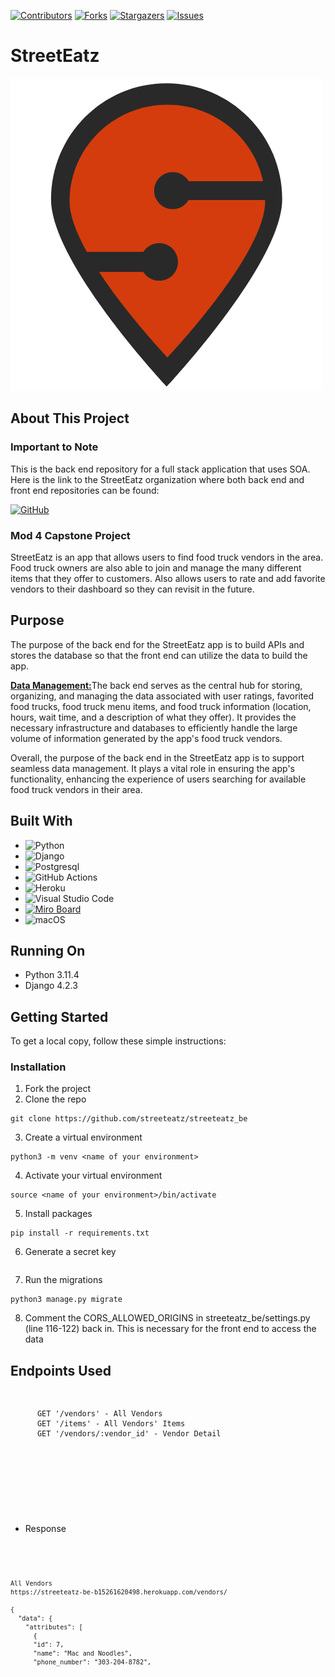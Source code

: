 
[![Contributors](https://img.shields.io/github/contributors/streeteatz/streeteatz_be.svg)](https://github.com/streeteatz/streeteatz_be/graphs/contributors)
[![Forks](https://img.shields.io/github/forks/streeteatz/streeteatz_be.svg)](https://github.com/streeteatz/streeteatz_be/forks)
[![Stargazers](https://img.shields.io/github/stars/streeteatz/streeteatz_be.svg)](https://github.com/streeteatz/streeteatz_be/stargazers)
[![Issues](https://img.shields.io/github/issues/streeteatz/streeteatz_be.svg)](https://github.com/streeteatz/streeteatz_be/issues)

# StreetEatz

![](streeteatz/images/favicon.png)

## About This Project
### Important to Note

This is the back end repository for a full stack application that uses SOA. Here is the link to the StreetEatz organization where both back end and front end repositories can be found:

[![GitHub](https://img.shields.io/badge/GitHub-100000?style=for-the-badge&logo=github&logoColor=white) ](https://github.com/streeteatz)

### Mod 4 Capstone Project

StreetEatz is an app that allows users to find food truck vendors in the area. Food truck owners are also able to join and manage the many different items that they offer to customers. Also allows users to rate and add favorite vendors to their dashboard so they can revisit in the future.

## Purpose

The purpose of the back end for the StreetEatz app is to build APIs and stores the database so that the front end can utilize the data to build the app.

<b><u>Data Management:</u></b>The back end serves as the central hub for storing, organizing, and managing the data associated with user ratings, favorited food trucks, food truck menu items, and food truck information (location, hours, wait time, and a description of what they offer). It provides the necessary infrastructure and databases to efficiently handle the large volume of information generated by the app's food truck vendors.

Overall, the purpose of the back end in the StreetEatz app is to support seamless data management. It plays a vital role in ensuring the app's functionality, enhancing the experience of users searching for available food truck vendors in their area.

## Built With

* ![Python](https://img.shields.io/badge/python-3670A0?style=for-the-badge&logo=python&logoColor=ffdd54)
* ![Django](https://img.shields.io/badge/django-%23092E20.svg?style=for-the-badge&logo=django&logoColor=white)
* ![Postgresql](https://img.shields.io/badge/PostgreSQL-316192?style=for-the-badge&logo=postgresql&logoColor=white)
* ![GitHub Actions](https://img.shields.io/badge/github%20actions-%232671E5.svg?style=for-the-badge&logo=githubactions&logoColor=white)
* ![Heroku](https://img.shields.io/badge/Heroku-430098?style=for-the-badge&logo=heroku&logoColor=white)
* ![Visual Studio Code](https://img.shields.io/badge/Visual%20Studio%20Code-0078d7.svg?style=for-the-badge&logo=visual-studio-code&logoColor=white)
* [![Miro Board](https://img.shields.io/badge/Miro-050038?style=for-the-badge&logo=Miro&logoColor=white)](https://miro.com/app/board/uXjVM468His=/)
* ![macOS](https://img.shields.io/badge/mac%20os-000000?style=for-the-badge&logo=macos&logoColor=F0F0F0)

## Running On
* Python 3.11.4
* Django 4.2.3

## <b>Getting Started</b>

To get a local copy, follow these simple instructions:

### <b>Installation</b>

1. Fork the project
2. Clone the repo
```
git clone https://github.com/streeteatz/streeteatz_be
```
3. Create a virtual environment
```
python3 -m venv <name of your environment>
```
4. Activate your virtual environment
```
source <name of your environment>/bin/activate
```
5. Install packages
```
pip install -r requirements.txt
```
6. Generate a secret key
```
```
7. Run the migrations
```
python3 manage.py migrate
```
8. Comment the CORS_ALLOWED_ORIGINS in streeteatz_be/settings.py (line 116-122) back in. This is necessary for the front end to access the data

## Endpoints Used

<div style="overflow: auto; height: 200px;">
  <pre>
    <code>
      GET '/vendors' - All Vendors
      GET '/items' - All Vendors' Items
      GET '/vendors/:vendor_id' - Vendor Detail
    </code>
  </pre>
</div>

- Response

<div style="overflow: auto; height: 200px;">
  <pre>
    <code>

    All Vendors
    https://streeteatz-be-b15261620498.herokuapp.com/vendors/

    {
      "data": {
        "attributes": [
          {
          "id": 7,
          "name": "Mac and Noodles",
          "phone_number": "303-204-8782",
          "location": "73.98234, 40.92487",
          "address": "500 E 17th Ave Denver, CO",
          "status": false,
          "hours": "11:00-3:00pm, 5:00-9:00pm",
          "description": "This MacNCheese is to die for!",
          "tags": "#macaroni #cheese #noodles #macncheese",
          "website": "www.macandnoodles.com",
          "img": "https://encrypted-tbn0.gstatic.com/images?q=tbn:ANd9GcTCbkk2SnZiVNK_HNPiPZX9KTlp2tsTNQbWQmxEXiYJzLxlu1MZuLpeO5Iorsor_gV2fSs&usqp=CAU",
          "wait_time": 10,
          "upvote": false,
          "downvote": false,
          "favorited": false,
          "up_rating": 666,
          "down_rating": 12,
          "distanceFromUser": 0
          },

          {
          "id": 10,
          "name": "Deja Roux Cajun & Soul",
          "phone_number": "303-883-3703",
          "location": "70.9837, 38.92847",
          "address": "1911 Sheridan Blvd Edgewater, Co 80214",
          "status": false,
          "hours": "11:00-3:00pm, 5:00-9:00pm",
          "description": "Looking for some delicious soul food? This is the place!",
          "tags": "#cajun #soulfood #delicious",
          "website": "www.dejaroux.com",
          "img": "https://encrypted-tbn0.gstatic.com/images?q=tbn:ANd9GcSfFwFwQQ-zf9O3IFYL4yr6LFoYLk2Cs3tIdQ&usqp=CAU",
          "wait_time": 20,
          "upvote": false,
          "downvote": false,
          "favorited": false,
          "up_rating": 0,
          "down_rating": 0
          },...
        ]
      }
    }

All Vendors' Items
https://streeteatz-be-b15261620498.herokuapp.com/items/

{
  "data": {
    "attributes": [
      {
      "id": 1,
      "name": "Classic Banana",
      "price": "6.00",
      "description": "100% banana, frozen then whipped to perfection! Add your favorite toppings (separate)",
      "vendor": 1
      },
      {
      "id": 2,
      "name": "Mixed Berry Banana",
      "price": "6.00",
      "description": "Banana + strawberry + blackberry frozen then whipped to perfection! Add your favorite toppings (separate)",
      "vendor": 1
      },...
    ]
  }
}

Vendor Details
https://streeteatz-be-b15261620498.herokuapp.com/vendors/1/


{
  "data": {
    "attributes": {
      "id": 1,
      "name": "Ba-Nom-a-nom",
      "phone_number": "970-682-4666",
      "location": "72.37946, -37.87633",
      "address": "2900 Market St Denver, CO 80205",
      "status": false,
      "hours": "5:00-9:00pm",
      "description": "Best desserts you have ever had, and they happen to be vegan!",
      "tags": "#desserts #vegan #healthy #fruit",
      "website": "www.banomanom.com",
      "img": "https://encrypted-tbn0.gstatic.com/images?q=tbn:ANd9GcR3hJWqZUQ1y5-opPj2noXiCtn14Gpz4dSOz5uKKAD2UvTVeWxtld49cOhCwj9O4Mcg0-I&usqp=CAU",
      "wait_time": 20,
      "upvote": false,
      "downvote": false,
      "favorited": false,
      "up_rating": 88,
      "down_rating": 6,
      "distanceFromUser": 0
    }
  }
}
